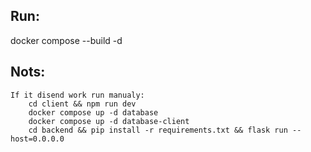 ## Run: 
docker compose --build -d

## Nots:
    If it disend work run manualy:
        cd client && npm run dev
        docker compose up -d database
        docker compose up -d database-client
        cd backend && pip install -r requirements.txt && flask run --host=0.0.0.0